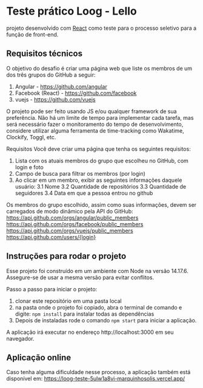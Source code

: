 # Teste prático Loog - Lello

projeto desenvolvido com [React](https://github.com/facebook/create-react-app) como teste para o processo seletivo para a função de front-end.

## Requisitos técnicos

O objetivo do desafio é criar uma página web que liste os membros de um dos três grupos do GitHub a seguir:

1. Angular - https://github.com/angular
2. Facebook (React) - https://github.com/facebook
3. vuejs - https://github.com/vuejs

O projeto pode ser feito usando JS e/ou qualquer framework de sua preferência. Não há um limite de tempo para implementar cada tarefa, mas será necessário fazer o monitoramento do tempo de desenvolvimento, considere utilizar alguma ferramenta de time-tracking como Wakatime, Clockify, Toggl, etc.

Requisitos
Você deve criar uma página que tenha os seguintes requisitos:

1. Lista com os atuais membros do grupo que escolheu no GitHub, com login e foto
2. Campo de busca para filtrar os membros (por login)
3. Ao clicar em um membro, exibir as seguintes informações daquele usuário:
   3.1 Nome
   3.2 Quantidade de repositórios
   3.3 Quantidade de seguidores
   3.4 Data em que a pessoa entrou no github

Os membros do grupo escolhido, assim como suas informações, devem ser carregados de modo dinâmico pela API do GitHub:
https://api.github.com/orgs/angular/public_members
https://api.github.com/orgs/facebook/public_members
https://api.github.com/orgs/vuejs/public_members
https://api.github.com/users/{login}

## Instruções para rodar o projeto

Esse projeto foi construído em um ambiente com Node na versão 14.17.6. Assegure-se de usar a mesma versão para evitar conflitos.

Passo a passo para iniciar o projeto:

1. clonar este repositório em uma pasta local
2. na pasta onde o projeto foi copiado, abra o terminal de comando e digite: `npm install` para instalar todas as dependências
3. Depois de instaladas rode o comando `npm start` para iniciar a aplicação.

A aplicação irá executar no endereço http://localhost:3000 em seu navegador.

## Aplicação online

Caso tenha alguma dificuldade nesse processo, a aplicação também está disponível em: https://loog-teste-5ulw1a8vi-marquinhosolis.vercel.app/
